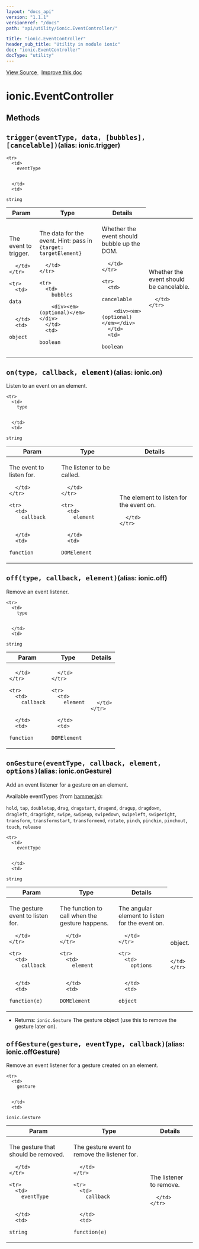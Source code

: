 ```yaml
---
layout: "docs_api"
version: "1.1.1"
versionHref: "/docs"
path: "api/utility/ionic.EventController/"

title: "ionic.EventController"
header_sub_title: "Utility in module ionic"
doc: "ionic.EventController"
docType: "utility"
---
```


<div class="improve-docs">
  <a href='http://github.com/driftyco/ionic/tree/1.x/js/utils/events.js#L44'>
    View Source
  </a>
  &nbsp;
  <a href='http://github.com/driftyco/ionic/edit/master/js/utils/events.js#L44'>
    Improve this doc
  </a>
</div>




<h1 class="api-title">

  ionic.EventController



</h1>
















  

  
## Methods

<div id="trigger"></div>
<h2>
  <code>trigger(eventType, data, [bubbles], [cancelable])</code><small>(alias: ionic.trigger)</small>

</h2>





<table class="table" style="margin:0;">
  <thead>
    <tr>
      <th>Param</th>
      <th>Type</th>
      <th>Details</th>
    </tr>
  </thead>
  <tbody>
    
    <tr>
      <td>
        eventType
        
        
      </td>
      <td>
        
  <code>string</code>
      </td>
      <td>
        <p>The event to trigger.</p>

        
      </td>
    </tr>
    
    <tr>
      <td>
        data
        
        
      </td>
      <td>
        
  <code>object</code>
      </td>
      <td>
        <p>The data for the event. Hint: pass in
<code>{target: targetElement}</code></p>

        
      </td>
    </tr>
    
    <tr>
      <td>
        bubbles
        
        <div><em>(optional)</em></div>
      </td>
      <td>
        
  <code>boolean</code>
      </td>
      <td>
        <p>Whether the event should bubble up the DOM.</p>

        
      </td>
    </tr>
    
    <tr>
      <td>
        cancelable
        
        <div><em>(optional)</em></div>
      </td>
      <td>
        
  <code>boolean</code>
      </td>
      <td>
        <p>Whether the event should be cancelable.</p>

        
      </td>
    </tr>
    
  </tbody>
</table>









<div id="on"></div>
<h2>
  <code>on(type, callback, element)</code><small>(alias: ionic.on)</small>

</h2>

Listen to an event on an element.



<table class="table" style="margin:0;">
  <thead>
    <tr>
      <th>Param</th>
      <th>Type</th>
      <th>Details</th>
    </tr>
  </thead>
  <tbody>
    
    <tr>
      <td>
        type
        
        
      </td>
      <td>
        
  <code>string</code>
      </td>
      <td>
        <p>The event to listen for.</p>

        
      </td>
    </tr>
    
    <tr>
      <td>
        callback
        
        
      </td>
      <td>
        
  <code>function</code>
      </td>
      <td>
        <p>The listener to be called.</p>

        
      </td>
    </tr>
    
    <tr>
      <td>
        element
        
        
      </td>
      <td>
        
  <code>DOMElement</code>
      </td>
      <td>
        <p>The element to listen for the event on.</p>

        
      </td>
    </tr>
    
  </tbody>
</table>









<div id="off"></div>
<h2>
  <code>off(type, callback, element)</code><small>(alias: ionic.off)</small>

</h2>

Remove an event listener.



<table class="table" style="margin:0;">
  <thead>
    <tr>
      <th>Param</th>
      <th>Type</th>
      <th>Details</th>
    </tr>
  </thead>
  <tbody>
    
    <tr>
      <td>
        type
        
        
      </td>
      <td>
        
  <code>string</code>
      </td>
      <td>
        
        
      </td>
    </tr>
    
    <tr>
      <td>
        callback
        
        
      </td>
      <td>
        
  <code>function</code>
      </td>
      <td>
        
        
      </td>
    </tr>
    
    <tr>
      <td>
        element
        
        
      </td>
      <td>
        
  <code>DOMElement</code>
      </td>
      <td>
        
        
      </td>
    </tr>
    
  </tbody>
</table>









<div id="onGesture"></div>
<h2>
  <code>onGesture(eventType, callback, element, options)</code><small>(alias: ionic.onGesture)</small>

</h2>

Add an event listener for a gesture on an element.

Available eventTypes (from [hammer.js](http://eightmedia.github.io/hammer.js/)):

`hold`, `tap`, `doubletap`, `drag`, `dragstart`, `dragend`, `dragup`, `dragdown`, <br/>
`dragleft`, `dragright`, `swipe`, `swipeup`, `swipedown`, `swipeleft`, `swiperight`, <br/>
`transform`, `transformstart`, `transformend`, `rotate`, `pinch`, `pinchin`, `pinchout`, </br>
`touch`, `release`



<table class="table" style="margin:0;">
  <thead>
    <tr>
      <th>Param</th>
      <th>Type</th>
      <th>Details</th>
    </tr>
  </thead>
  <tbody>
    
    <tr>
      <td>
        eventType
        
        
      </td>
      <td>
        
  <code>string</code>
      </td>
      <td>
        <p>The gesture event to listen for.</p>

        
      </td>
    </tr>
    
    <tr>
      <td>
        callback
        
        
      </td>
      <td>
        
  <code>function(e)</code>
      </td>
      <td>
        <p>The function to call when the gesture
happens.</p>

        
      </td>
    </tr>
    
    <tr>
      <td>
        element
        
        
      </td>
      <td>
        
  <code>DOMElement</code>
      </td>
      <td>
        <p>The angular element to listen for the event on.</p>

        
      </td>
    </tr>
    
    <tr>
      <td>
        options
        
        
      </td>
      <td>
        
  <code>object</code>
      </td>
      <td>
        <p>object.</p>

        
      </td>
    </tr>
    
  </tbody>
</table>






* Returns: 
  <code>ionic.Gesture</code> The gesture object (use this to remove the gesture later on).




<div id="offGesture"></div>
<h2>
  <code>offGesture(gesture, eventType, callback)</code><small>(alias: ionic.offGesture)</small>

</h2>

Remove an event listener for a gesture created on an element.



<table class="table" style="margin:0;">
  <thead>
    <tr>
      <th>Param</th>
      <th>Type</th>
      <th>Details</th>
    </tr>
  </thead>
  <tbody>
    
    <tr>
      <td>
        gesture
        
        
      </td>
      <td>
        
  <code>ionic.Gesture</code>
      </td>
      <td>
        <p>The gesture that should be removed.</p>

        
      </td>
    </tr>
    
    <tr>
      <td>
        eventType
        
        
      </td>
      <td>
        
  <code>string</code>
      </td>
      <td>
        <p>The gesture event to remove the listener for.</p>

        
      </td>
    </tr>
    
    <tr>
      <td>
        callback
        
        
      </td>
      <td>
        
  <code>function(e)</code>
      </td>
      <td>
        <p>The listener to remove.</p>

        
      </td>
    </tr>
    
  </tbody>
</table>








  
  






